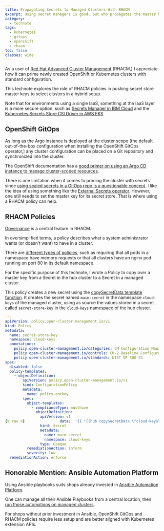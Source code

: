 ```yaml
---
title: Propagating Secrets to Managed Clusters With RHACM
excerpt: Using secret managers is good, but who propagates the master key?
category:
  - technote
tags:
  - kubernetes
  - gitops
  - openshift
  - rhacm
toc: false
classes: wide
---
```


As a user of [Red Hat Advanced Cluster Management](https://www.redhat.com/en/technologies/management/advanced-cluster-management) (RHACM,) I appreciate how it can prime newly created OpenShift or Kubernetes clusters with standard configuration.

This technote explores the role of RHACM policies in pushing secret store master keys to select clusters in a hybrid setup.

Note that for environments using a single IaaS, something at the IaaS layer is a more secure option, such as [Secrets Manager in IBM Cloud](https://cloud.ibm.com/docs/containers?topic=containers-secrets-mgr) and the [Kubernetes Secrets Store CSI Driver in AWS EKS](https://docs.aws.amazon.com/secretsmanager/latest/userguide/integrating_csi_driver.html).

## OpenShift GitOps

As long as the Argo instance is deployed at the cluster scope (the default out-of-the-box configuration when installing the OpenShift GitOps operator,) any cluster configuration can be placed on a Git repository and synchronized into the cluster.

The OpenShift documentation has a [good primer on using an Argo CD instance to manage cluster-scoped resources](https://access.redhat.com/documentation/en-us/red_hat_openshift_gitops/1.10/html/declarative_cluster_configuration/configuring-an-openshift-cluster-by-deploying-an-application-with-cluster-configurations#doc-wrapper).

There is one limitation when it comes to priming the cluster with secrets since [using sealed secrets in a GitOps repo is a questionable concept](https://medium.com/better-programming/why-you-should-avoid-sealed-secrets-in-your-gitops-deployment-e50131d360dd). I like the idea of using something like the [External Secrets operator](https://external-secrets.io/latest/). However, one still needs to set the master key for its secret store. That is where using a RHACM policy can help.

## RHACM Policies

[Governance](https://access.redhat.com/documentation/en-us/red_hat_advanced_cluster_management_for_kubernetes/2.8/html-single/governance/index) is a central feature in RHACM.

In oversimplified terms, a policy describes what a system administrator wants (or doesn't want) to have in a cluster.

There are [different types of policies](https://access.redhat.com/documentation/en-us/red_hat_advanced_cluster_management_for_kubernetes/2.8/html-single/governance/index#configuration-policy-sample-table), such as requiring that all pods in a namespace have memory requests or that all clusters have an nginx pod running on port 80 in its default namespace.

For the specific purpose of this technote, I wrote a Policy to copy over a master key from a Secret in the hub cluster to a Secret in a managed cluster.

This policy creates a new secret using the [copySecretData template function](https://access.redhat.com/documentation/en-us/red_hat_advanced_cluster_management_for_kubernetes/2.8/html-single/governance/index#copysecretdata-function). It creates the secret named `main-secret` in the namespace `cloud-keys` of the managed cluster, using as source the values stored in a secret called `secret-store-key` in the `cloud-keys` namespace of the hub cluster.

```yml
---
apiVersion: policy.open-cluster-management.io/v1
kind: Policy
metadata:
  name: secret-store-key
  namespace: cloud-keys
  annotations:
    policy.open-cluster-management.io/categories: CM Configuration Management
    policy.open-cluster-management.io/controls: CM-2 Baseline Configuration
    policy.open-cluster-management.io/standards: NIST SP 800-53
spec:
  disabled: false
  policy-templates:
    - objectDefinition:
        apiVersion: policy.open-cluster-management.io/v1
        kind: ConfigurationPolicy
        metadata:
          name: policy-entkey
        spec:
          object-templates:
            - complianceType: musthave
              objectDefinition:
                apiVersion: v1
{% raw %}                data:  '{{ "{{hub copySecretData \"cloud-keys\" \"secret-store-key\" hub}}" }}'{% endraw %}
                kind: Secret
                metadata:
                  name: main-secret
                  namespace: cloud-keys
                type: Opaque
          remediationAction: inform
          severity: low
  remediationAction: enforce
```

## Honorable Mention: Ansible Automation Platform

Using Ansible playbooks suits shops already invested in [Ansible Automation Platform](https://www.redhat.com/en/technologies/management/ansible).

One can manage all their Ansible Playbooks from a central location, then [run those automations on managed clusters](https://access.redhat.com/documentation/en-us/red_hat_advanced_cluster_management_for_kubernetes/2.8/html/clusters/cluster_mce_overview#ansible-config-cluster).

For shops without prior investment in Ansible, OpenShift GitOps and RHACM policies require less setup and are better aligned with Kubernetes extension APIs.
